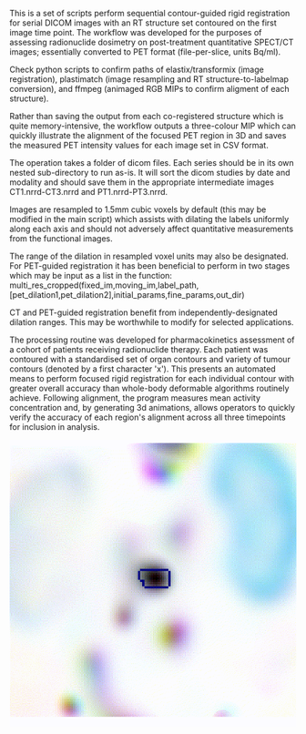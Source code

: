 This is a set of scripts perform sequential contour-guided rigid registration for serial DICOM images with an RT structure set contoured on the first image time point. The workflow was developed for the purposes of assessing radionuclide dosimetry on post-treatment quantitative SPECT/CT images; essentially converted to PET format (file-per-slice, units Bq/ml).

Check python scripts to confirm paths of elastix/transformix (image registration), plastimatch (image resampling and RT structure-to-labelmap conversion), and ffmpeg (animaged RGB MIPs to confirm aligment of each structure).

Rather than saving the output from each co-registered structure which is quite memory-intensive, the workflow outputs a three-colour MIP which can quickly illustrate the alignment of the focused PET region in 3D and saves the measured PET intensity values for each image set in CSV format.

The operation takes a folder of dicom files. Each series should be in its own nested sub-directory to run as-is. It will sort the dicom studies by date and modality and should save them in the appropriate intermediate images CT1.nrrd-CT3.nrrd and PT1.nrrd-PT3.nrrd.

Images are resampled to 1.5mm cubic voxels by default (this may be modified in the main script) which assists with dilating the labels uniformly along each axis and should not adversely affect quantitative measurements from the functional images.

The range of the dilation in resampled voxel units may also be designated. For PET-guided registration it has been beneficial to perform in two stages which may be input as a list in the function:
multi_res_cropped(fixed_im,moving_im,label_path,[pet_dilation1,pet_dilation2],initial_params,fine_params,out_dir)

CT and PET-guided registration benefit from independently-designated dilation ranges. This may be worthwhile to modify for selected applications.

The processing routine was developed for pharmacokinetics assessment of a cohort of patients receiving radionuclide therapy. Each patient was contoured with a standardised set of organ contours and variety of tumour contours (denoted by a first character 'x'). This presents an automated means to perform focused rigid registration for each individual contour with greater overall accuracy than whole-body deformable algorithms routinely achieve. Following alignment, the program measures mean activity concentration and, by generating 3d animations, allows operators to quickly verify the accuracy of each region's alignment across all three timepoints for inclusion in analysis.

![](sampleMIP.gif)